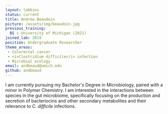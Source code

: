 ```yaml
---
layout: labbies
status: current
title: Andrew Beaudoin
picture: /assets/img/beaudoin.jpg
previous_training:
  BS : University of Michigan (2021)
joined_lab: 2019
position: Undergraduate Researcher
theme_areas:
 - Colorectal cancer
 - <i>Clostridium difficile</i> infection
 - Microbial ecology
email: andbeaud@umich.edu
github: andbeaud
---
```


I am currently pursuing my Bachelor's Degree in Microbiology, paired with a minor in Polymer Chemistry. I am interested in the interactions between species in the gut microbiome, specifically focusing on the production and secretion of bacteriocins and other secondary metabolites and their relevance to *C. difficile* infections.
